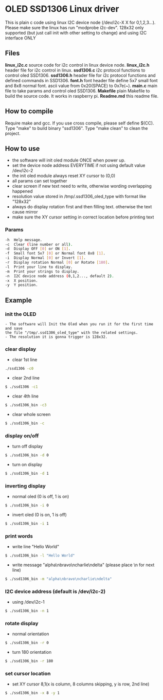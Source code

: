 # OLED SSD1306 Linux driver
This is plain c code using linux I2C device node (/dev/i2c-X X for 0,1,2,3...).
Please make sure the linux has run "modprobe i2c-dev".
128x32 only supported (but just call init with other setting to change) and using I2C interface ONLY
## Files
**linux_i2c.c** source code for i2c control in linux device node.
**linux_i2c.h** header file for i2c control in linux.
**ssd1306.c** i2c protocol functions to control oled SSD1306.
**ssd1306.h** header file for i2c protocol functions and defined commands in SSD1306.
**font.h** font header file define 5x7 small font and 8x8 normal font. ascii value from 0x20(SPACE) to 0x7e(~).
**main.c** main file to take params and control oled SSD1306.
**Makefile** plain Makefile to build the source code. It works in raspberry pi.
**Readme.md** this readme file.
## How to compile
Require make and gcc. If you use cross compile, please self define $(CC).
Type "make" to build binary "ssd1306".
Type "make clean" to clean the project.
## How to use
- the software will init oled module ONCE when power up.
- set the device node address EVERYTIME if not using default value /dev/i2c-2
- the init oled module always reset XY cursor to (0,0)
- all params can set together
- clear screen if new text need to write, otherwise wording overlapping happened
- resolution value stored in /tmp/.ssd1306_oled_type with format like "128x32"
- always do display rotation first and then filling text. otherwise the text cause mirror
- make sure the XY cursor setting in correct location before printing text
### Params
```sh    
-h  Help message.
-c  Clear (line number or all).
-d  Display OFF [0] or ON [1].
-f  Small font 5x7 [0] or Normal font 8x8 [1].
-i  Display Normal [0] or Invert [1].
-r  Display rotation Normal [0] or Rotate [180].
-l  Print your line to display.
-m  Print your strings to display.
-n  I2C device node address (0,1,2..., default 2).
-x  X position.
-y  Y position.

```
## Example
### init the OLED
```
- The software will Init the Oled when you run it for the first time and save 
the file "/tmp/.ssd1306_oled_type" with the related settings.
- The resolution it is gonna trigger is 128x32.
```
### clear display
- clear 1st line
```sh
./ssd1306 -c0
```
- clear 2nd line
```sh
$ ./ssd1306 -c1
```
- clear 4th line
```sh
$ ./ssd1306_bin -c3
```
- clear whole screen
```sh
$ ./ssd1306_bin -c
```
### display on/off
- turn off display
```sh
$ ./ssd1306_bin -d 0
```
- turn on display
```sh
$ ./ssd1306_bin -d 1
```
### inverting display
- normal oled (0 is off, 1 is on)
```sh
$ ./ssd1306_bin -i 0
```
- invert oled (0 is on, 1 is off)
```sh
$ ./ssd1306_bin -i 1
```
### print words
- write line "Hello World"
```sh
$ ./ssd1306_bin -l "Hello World"
```
- write message "alpha\nbravo\ncharlie\ndelta" (please place \n for next line)
```sh
$ ./ssd1306_bin -m "alpha\nbravo\ncharlie\ndelta"
```
### I2C device address (default is /dev/i2c-2)
- using /dev/i2c-1
```sh
$ ./ssd1306_bin -n 1
```
### rotate display
- normal orientation
```sh
$ ./ssd1306_bin -r 0
```
- turn 180 orientation
```sh
$ ./ssd1306_bin -r 180
```
### set cursor location
- set XY cursor 8,1(x is column, 8 columns skipping, y is row, 2nd line)
```sh
$ ./ssd1306_bin -x 8 -y 1
```
